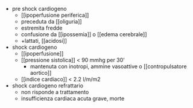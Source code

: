 - pre shock cardiogeno
	- [[ipoperfusione periferica]]
	- preceduta da [[oliguria]]
	- estremita fredde
	- confusione da [[ipossemia]] o [[edema cerebrale]]
	- +lattati, [[acidosi]]
- shock cardiogeno
	- [[ipoperfusione]]
	- [[pressione sistolica]] < 90 mmhg per 30'
		- mantenuta con inotropi, ammine vasoattive o [[contropulsatore aortico]]
	- [[indice cardiaco]] < 2.2 l/m/m2
- shock cardiogeno refrattario
	- non risponde a trattamento
	- insufficienza cardiaca acuta grave, morte